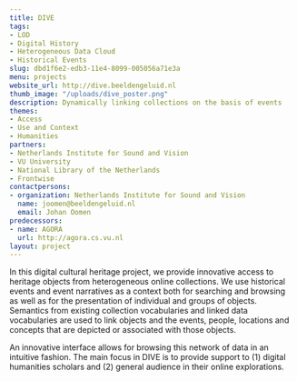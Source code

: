 ```yaml
---
title: DIVE
tags:
- LOD
- Digital History
- Heterogeneous Data Cloud
- Historical Events
slug: dbd1f6e2-edb3-11e4-8099-005056a71e3a
menu: projects
website_url: http://dive.beeldengeluid.nl
thumb_image: "/uploads/dive_poster.png"
description: Dynamically linking collections on the basis of events
themes:
- Access
- Use and Context
- Humanities
partners:
- Netherlands Institute for Sound and Vision
- VU University
- National Library of the Netherlands
- Frontwise
contactpersons:
- organization: Netherlands Institute for Sound and Vision
  name: joomen@beeldengeluid.nl
  email: Johan Oomen
predecessors:
- name: AGORA
  url: http://agora.cs.vu.nl
layout: project
---
```


In this digital cultural heritage project, we provide innovative access to heritage objects from heterogeneous online collections. We use historical events and event narratives as a context both for searching and browsing as well as for the presentation of individual and groups of objects. Semantics from existing collection vocabularies and linked data vocabularies are used to link objects and the events, people, locations and concepts that are depicted or associated with those objects.

An innovative interface allows for browsing this network of data in an intuitive fashion. The main focus in DIVE is to provide support to (1) digital humanities scholars and (2) general audience in their online explorations.
